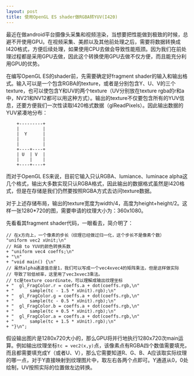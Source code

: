 ```yaml
---
layout: post
title: 使用OpenGL ES shader做RGBA转YUV(I420)
---
```


最近在做android平台摄像头采集和视频渲染，当想要把性能做到极致的时候，总避不开使用GPU。在视频采集、美颜以及其他前处理之后，需要将数据转换成I420格式，方便后续处理，如果使用CPU去做会导致性能瓶颈。因为我们在前处理过程都是采用GPU去做，因此这个转换使用GPU去做不仅方便，而且能充分利用GPU的优势。

在编写OpenGL ES的shader前，先需要确定好fragment shader的输入和输出格式。输入可以是一个包含RGBA的texture，或者是分别包含Y、U、V的三个texture，也可以使包含Y和UV的两个texture（UV分别放在texture rgba的r和a中，NV21和NV12都可以用这种方式）。输出的texture不仅要包含所有的YUV信息，还要方便我们一次性读取I420格式数据（glReadPixels）。因此输出数据的YUV紧凑地分布：

```
    +---------+
    |         |
    |  Y      |
    |         |
    |         |
    +----+----+
    | U  | V  |
    |    |    |
    +----+----+
```

而对于OpenGL ES来说，目前它输入只认RGBA、lumiance、luminace alpha这几个格式，输出大多数实现只认RGBA格式，因此输出的数据格式虽然是I420格式，但是在存储是我们仍然要按照RGBA方式去访问texture数据。

对于上述存储布局，输出的texture宽度为width/4，高度为height+height/2。这样一张1280*720的图，需要申请的纹理大小为：360x1080。

先看看其fragment shader代码，一眼看去，简介明了：

```
// 在x方向上，一个像素的步长（纹理已经做过归一化，这个步长不是像素个数）
"uniform vec2 xUnit;\n"
// RGB to YUV的颜色转换系数
+ "uniform vec4 coeffs;\n"
+ "\n"
+ "void main() {\n"
// 虽然alpha通道值总是1，我们可以写成一个vec4xvec4的矩阵乘法，但是这样做实际
// 导致了较低帧率，这里用了vec3xvec3乘法。
// tc是texture coordinate，可以理解成输出纹理坐标
+ "  gl_FragColor.r = coeffs.a + dot(coeffs.rgb,\n"
+ "      sample(tc - 1.5 * xUnit).rgb);\n"
+ "  gl_FragColor.g = coeffs.a + dot(coeffs.rgb,\n"
+ "      sample(tc - 0.5 * xUnit).rgb);\n"
+ "  gl_FragColor.b = coeffs.a + dot(coeffs.rgb,\n"
+ "      sample(tc + 0.5 * xUnit).rgb);\n"
+ "  gl_FragColor.a = coeffs.a + dot(coeffs.rgb,\n"
+ "      sample(tc + 1.5 * xUnit).rgb);\n"
+ "}\n";
```

假设输出图片是1280x720大小的，那么GPU将并行地执行1280x720次main运算。例如输出纹理坐标`tc = vec2(x,y)`点，该像素点有RGBA四个数值需要填充，而且都需要填充成Y（或者U、V），那么它需要知道R、G、B、A应该取实际纹理的哪一点，对于Y直接映射到纹理图片中，取左右各两个点即可。Y通道从0，0处绘制，UV按照实际的位置做左边转换。

